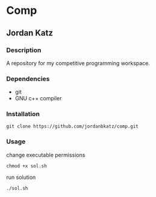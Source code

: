 # Comp
## Jordan Katz
### Description
A repository for my competitive programming workspace.
### Dependencies
* git
* GNU c++ compiler
### Installation
```
git clone https://github.com/jordanbkatz/comp.git
```
### Usage
change executable permissions
```
chmod +x sol.sh
```
run solution
```
./sol.sh
```